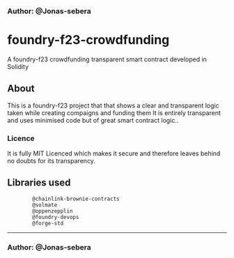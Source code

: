 ### Author: @Jonas-sebera

# foundry-f23-crowdfunding
A foundry-f23 crowdfunding transparent smart contract developed in Solidity

## About
This is a foundry-f23 project that that shows a clear and transparent logic taken while creating compaigns and funding them 
It is entirely transparent and uses minimised code but of great smart contract logic..

### Licence
It is fully MIT Licenced which makes it secure and therefore leaves behind no doubts for its transparency.

## Libraries used
            @chainlink-brownie-contracts
            @solmate
            @oppenzepplin
            @foundry-devops
            @forge-std

<hr>

### Author: @Jonas-sebera